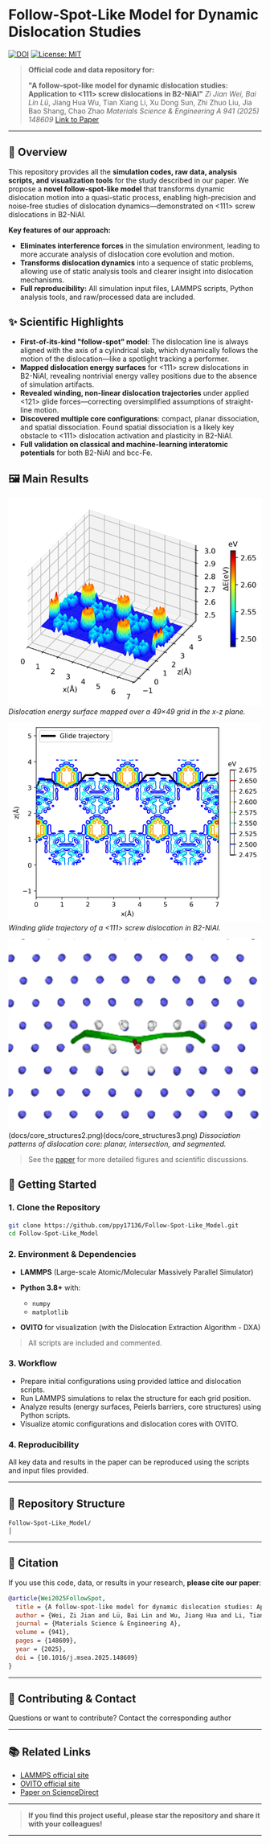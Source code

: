 # Follow-Spot-Like Model for Dynamic Dislocation Studies

[![DOI](https://img.shields.io/badge/DOI-10.1016/j.msea.2025.148609-blue.svg)](https://doi.org/10.1016/j.msea.2025.148609)
[![License: MIT](https://img.shields.io/badge/license-MIT-green.svg)](./LICENSE)

> **Official code and data repository for:**
>
> **"A follow-spot-like model for dynamic dislocation studies: Application to <111> screw dislocations in B2-NiAl"**
> *Zi Jian Wei, Bai Lin Lü*, Jiang Hua Wu, Tian Xiang Li, Xu Dong Sun, Zhi Zhuo Liu, Jia Bao Shang, Chao Zhao
> *Materials Science & Engineering A 941 (2025) 148609*
> [Link to Paper](https://doi.org/10.1016/j.msea.2025.148609)

---

## 🌟 Overview

This repository provides all the **simulation codes, raw data, analysis scripts, and visualization tools** for the study described in our paper. We propose a **novel follow-spot-like model** that transforms dynamic dislocation motion into a quasi-static process, enabling high-precision and noise-free studies of dislocation dynamics—demonstrated on <111> screw dislocations in B2-NiAl.

**Key features of our approach:**

* **Eliminates interference forces** in the simulation environment, leading to more accurate analysis of dislocation core evolution and motion.
* **Transforms dislocation dynamics** into a sequence of static problems, allowing use of static analysis tools and clearer insight into dislocation mechanisms.
* **Full reproducibility:** All simulation input files, LAMMPS scripts, Python analysis tools, and raw/processed data are included.

## ✨ Scientific Highlights

* **First-of-its-kind "follow-spot" model**: The dislocation line is always aligned with the axis of a cylindrical slab, which dynamically follows the motion of the dislocation—like a spotlight tracking a performer.
* **Mapped dislocation energy surfaces** for <111> screw dislocations in B2-NiAl, revealing nontrivial energy valley positions due to the absence of simulation artifacts.
* **Revealed winding, non-linear dislocation trajectories** under applied <121> glide forces—correcting oversimplified assumptions of straight-line motion.
* **Discovered multiple core configurations**: compact, planar dissociation, and spatial dissociation. Found spatial dissociation is a likely key obstacle to <111> dislocation activation and plasticity in B2-NiAl.
* **Full validation on classical and machine-learning interatomic potentials** for both B2-NiAl and bcc-Fe.

## 🖼️ Main Results

![Dislocation energy surface](docs/energy_surface.tif)
*Dislocation energy surface mapped over a 49×49 grid in the x-z plane.*

![Trajectory of the [-111] screw dislocation](docs/glide_path.tif)
*Winding glide trajectory of a <111> screw dislocation in B2-NiAl.*

![Dissociation configuration of a <111> screw dislocation](docs/core_structures1.png)(docs/core_structures2.png)(docs/core_structures3.png)
*Dissociation patterns of dislocation core: planar, intersection, and segmented.*

> See the [paper](https://doi.org/10.1016/j.msea.2025.148609) for more detailed figures and scientific discussions.

## 🚀 Getting Started

### 1. Clone the Repository

```bash
git clone https://github.com/ppy17136/Follow-Spot-Like_Model.git
cd Follow-Spot-Like_Model
```

### 2. Environment & Dependencies

* **LAMMPS** (Large-scale Atomic/Molecular Massively Parallel Simulator)
* **Python 3.8+** with:

  * `numpy`
  * `matplotlib`
* **OVITO** for visualization (with the Dislocation Extraction Algorithm - DXA)

> All scripts are included and commented. 

### 3. Workflow

* Prepare initial configurations using provided lattice and dislocation scripts.
* Run LAMMPS simulations to relax the structure for each grid position.
* Analyze results (energy surfaces, Peierls barriers, core structures) using Python scripts.
* Visualize atomic configurations and dislocation cores with OVITO.

### 4. Reproducibility

All key data and results in the paper can be reproduced using the scripts and input files provided. 

---

## 📁 Repository Structure

```
Follow-Spot-Like_Model/
│

```

---

## 📝 Citation

If you use this code, data, or results in your research, **please cite our paper**:

```bibtex
@article{Wei2025FollowSpot,
  title = {A follow-spot-like model for dynamic dislocation studies: Application to <111> screw dislocations in B2-NiAl},
  author = {Wei, Zi Jian and Lü, Bai Lin and Wu, Jiang Hua and Li, Tian Xiang and Sun, Xu Dong and Liu, Zhi Zhuo and Shang, Jia Bao and Zhao, Chao},
  journal = {Materials Science & Engineering A},
  volume = {941},
  pages = {148609},
  year = {2025},
  doi = {10.1016/j.msea.2025.148609}
}
```

---

## 🤝 Contributing & Contact

Questions or want to contribute?
Contact the corresponding author

---

## 📚 Related Links

* [LAMMPS official site](https://lammps.sandia.gov/)
* [OVITO official site](https://www.ovito.org/)
* [Paper on ScienceDirect](https://doi.org/10.1016/j.msea.2025.148609)


---

> **If you find this project useful, please star the repository and share it with your colleagues!**

---





